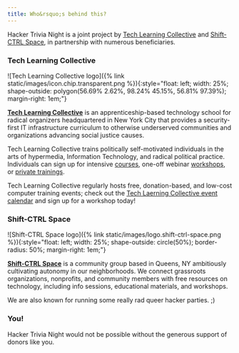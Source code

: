 ```yaml
---
title: Who&rsquo;s behind this?
---
```


Hacker Trivia Night is a joint project by [Tech Learning Collective](https://techlearningcollective.com/) and [Shift-CTRL Space](https://shiftctrl.space/), in partnership with numerous beneficiaries.

### Tech Learning Collective

![Tech Learning Collective logo]({% link static/images/icon.chip.transparent.png %}){:style="float: left; width: 25%; shape-outside: polygon(56.69% 2.62%, 98.24% 45.15%, 56.81% 97.39%); margin-right: 1em;"}

**[Tech Learning Collective](https://techlearningcollective.com/)** is an apprenticeship-based technology school for radical organizers headquartered in New York City that provides a security-first IT infrastructure curriculum to otherwise underserved communities and organizations advancing social justice causes.

Tech Learning Collective trains politically self-motivated individuals in the arts of hypermedia, Information Technology, and radical political practice. Individuals can sign up for intensive [courses](https://techlearningcollective.com/courses/), one-off webinar [workshops](https://techlearningcollective.com/workshops/), or [private trainings](https://techlearningcollective.com/pricing/#booking-fees).

Tech Learning Collective regularly hosts free, donation-based, and low-cost computer training events; check out the [Tech Laerning Collective event calendar](https://techlearningcollective.com/events/) and sign up for a workshop today!

### Shift-CTRL Space

![Shift-CTRL Space logo]({% link static/images/logo.shift-ctrl-space.png %}){:style="float: left; width: 25%; shape-outside: circle(50%); border-radius: 50%; margin-right: 1em;"}

**[Shift-CTRL Space](https://shiftctrl.space/)** is a community group based in Queens, NY ambitiously cultivating autonomy in our neighborhoods. We connect grassroots organizations, nonprofits, and community members with free resources on technology, including info sessions, educational materials, and workshops.

We are also known for running some really rad queer hacker parties. ;)

### You!

Hacker Trivia Night would not be possible without the generous support of donors like you.
